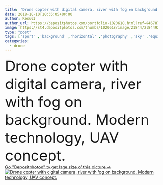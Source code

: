 ```yaml
---
title: 'Drone copter with digital camera, river with fog on background. Modern technology, UAV concept.'
date: 2018-10-10T10:35:05+00:00
author: Kesu01
author_url: https://depositphotos.com/portfolio-1020618.html?ref=64678756
image: https://st4.depositphotos.com/thumbs/1020618/image/21844/218449202/api_thumb_450.jpg?forcejpeg=true
type: "post"
tags: ['sport' ,'background' ,'horizontal' ,'photography' ,'sky' ,'equipment' ,'summer' ,'outdoors' ,'field' ,'nature' ,'water' ,'air' ,'hobby' ,'technology' ,'photo' ,'modern' ,'river' ,'sunrise' ,'landscape' ,'sunset' ,'motion' ,'fish' ,'wireless' ,'digital' ,'copyspace' ,'camera' ,'remote' ,'delivery' ,'fly' ,'journey' ,'discovery' ,'flight' ,'innovation' ,'control' ,'propeller' ,'gadget' ,'video' ,'aircraft' ,'helicopter' ,'spy' ,'surveillance' ,'aerial' ,'Filming' ,'monitoring' ,'aero' ,'hover' ,'drone' ,'uav' ,'aerial survey' ,'filmmaking drone' ]
categories: 
  - drone
---
```

<div aling="center">
            <font size="60"> Drone copter with digital camera, river with fog on background. Modern technology, UAV concept.</font>   
</div>
<div>
    <a href='https://st4.depositphotos.com/thumbs/1020618/image/21844/218449202/api_thumb_450.jpg?forcejpeg=true?ref=64678756' target=_blank > Go "Depositphotos" to get lage size of this picture ->
        <img href='https://st4.depositphotos.com/thumbs/1020618/image/21844/218449202/api_thumb_450.jpg?forcejpeg=true?ref=64678756' src='https://st4.depositphotos.com/1020618/21844/i/950/depositphotos_218449202-stock-photo-drone-copter-digital-camera-river.jpg?forcejpeg=true' alt='Drone copter with digital camera, river with fog on background. Modern technology, UAV concept.' >
    </a>
</div>
